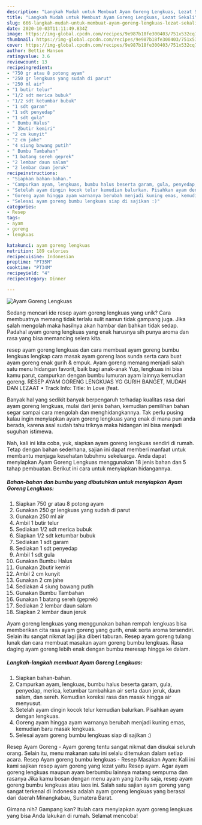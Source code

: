 ```yaml
---
description: "Langkah Mudah untuk Membuat Ayam Goreng Lengkuas, Lezat Sekali"
title: "Langkah Mudah untuk Membuat Ayam Goreng Lengkuas, Lezat Sekali"
slug: 666-langkah-mudah-untuk-membuat-ayam-goreng-lengkuas-lezat-sekali
date: 2020-10-03T11:11:49.834Z
image: https://img-global.cpcdn.com/recipes/9e987b18fe300403/751x532cq70/ayam-goreng-lengkuas-foto-resep-utama.jpg
thumbnail: https://img-global.cpcdn.com/recipes/9e987b18fe300403/751x532cq70/ayam-goreng-lengkuas-foto-resep-utama.jpg
cover: https://img-global.cpcdn.com/recipes/9e987b18fe300403/751x532cq70/ayam-goreng-lengkuas-foto-resep-utama.jpg
author: Bettie Hanson
ratingvalue: 3.6
reviewcount: 13
recipeingredient:
- "750 gr atau 8 potong ayam"
- "250 gr lengkuas yang sudah di parut"
- "250 ml air"
- "1 butir telur"
- "1/2 sdt merica bubuk"
- "1/2 sdt ketumbar bubuk"
- "1 sdt garam"
- "1 sdt penyedap"
- "1 sdt gula"
- " Bumbu Halus"
- " 2butir kemiri"
- "2 cm kunyit"
- "2 cm jahe"
- "4 siung bawang putih"
- " Bumbu Tambahan"
- "1 batang sereh geprek"
- "2 lembar daun salam"
- "2 lembar daun jeruk"
recipeinstructions:
- "Siapkan bahan-bahan."
- "Campurkan ayam, lengkuas, bumbu halus beserta garam, gula, penyedap, merica, ketumbar tambahkan air serta daun jeruk, daun salam, dan sereh. Kemudian koreksi rasa dan masak hingga air menyusut."
- "Setelah ayam dingin kocok telur kemudian balurkan. Pisahkan ayam dengan lengkuas."
- "Goreng ayam hingga ayam warnanya berubah menjadi kuning emas, kemudian baru masak lengkuas."
- "Selesai ayam goreng bumbu lengkuas siap di sajikan :)"
categories:
- Resep
tags:
- ayam
- goreng
- lengkuas

katakunci: ayam goreng lengkuas 
nutrition: 189 calories
recipecuisine: Indonesian
preptime: "PT35M"
cooktime: "PT34M"
recipeyield: "4"
recipecategory: Dinner

---
```



![Ayam Goreng Lengkuas](https://img-global.cpcdn.com/recipes/9e987b18fe300403/751x532cq70/ayam-goreng-lengkuas-foto-resep-utama.jpg)

Sedang mencari ide resep ayam goreng lengkuas yang unik? Cara membuatnya memang tidak terlalu sulit namun tidak gampang juga. Jika salah mengolah maka hasilnya akan hambar dan bahkan tidak sedap. Padahal ayam goreng lengkuas yang enak harusnya sih punya aroma dan rasa yang bisa memancing selera kita.

resep ayam goreng lengkuas dan cara membuat ayam goreng bumbu lengkuas lengkap cara masak ayam goreng laos sunda serta cara buat ayam goreng enak gurih &amp; empuk. Ayam goreng memang menjadi salah satu menu hidangan favorit, baik bagi anak-anak Yup, lengkuas ini bisa kamu parut, campurkan dengan bumbu lumuran ayam lainnya kemudian goreng. RESEP AYAM GORENG LENGKUAS YG GURIH BANGET, MUDAH DAN LEZAAT • Track Info: Title: In Love (feat.

Banyak hal yang sedikit banyak berpengaruh terhadap kualitas rasa dari ayam goreng lengkuas, mulai dari jenis bahan, kemudian pemilihan bahan segar sampai cara mengolah dan menghidangkannya. Tak perlu pusing kalau ingin menyiapkan ayam goreng lengkuas yang enak di mana pun anda berada, karena asal sudah tahu triknya maka hidangan ini bisa menjadi suguhan istimewa.


Nah, kali ini kita coba, yuk, siapkan ayam goreng lengkuas sendiri di rumah. Tetap dengan bahan sederhana, sajian ini dapat memberi manfaat untuk membantu menjaga kesehatan tubuhmu sekeluarga. Anda dapat menyiapkan Ayam Goreng Lengkuas menggunakan 18 jenis bahan dan 5 tahap pembuatan. Berikut ini cara untuk menyiapkan hidangannya.

<!--inarticleads1-->

##### Bahan-bahan dan bumbu yang dibutuhkan untuk menyiapkan Ayam Goreng Lengkuas:

1. Siapkan 750 gr atau 8 potong ayam
1. Gunakan 250 gr lengkuas yang sudah di parut
1. Gunakan 250 ml air
1. Ambil 1 butir telur
1. Sediakan 1/2 sdt merica bubuk
1. Siapkan 1/2 sdt ketumbar bubuk
1. Sediakan 1 sdt garam
1. Sediakan 1 sdt penyedap
1. Ambil 1 sdt gula
1. Gunakan  Bumbu Halus
1. Gunakan  2butir kemiri
1. Ambil 2 cm kunyit
1. Gunakan 2 cm jahe
1. Sediakan 4 siung bawang putih
1. Gunakan  Bumbu Tambahan
1. Gunakan 1 batang sereh (geprek)
1. Sediakan 2 lembar daun salam
1. Siapkan 2 lembar daun jeruk


Ayam goreng lengkuas yang menggunakan bahan rempah lengkuas bisa memberikan cita rasa ayam goreng yang gurih, enak serta aroma tersendiri. Selain itu sangat nikmat lagi jika diberi taburan. Resep ayam goreng tulang lunak dan cara membuat masakan ayam goreng bumbu lengkuas. Rasa daging ayam goreng lebih enak dengan bumbu meresap hingga ke dalam. 

<!--inarticleads2-->

##### Langkah-langkah membuat Ayam Goreng Lengkuas:

1. Siapkan bahan-bahan.
1. Campurkan ayam, lengkuas, bumbu halus beserta garam, gula, penyedap, merica, ketumbar tambahkan air serta daun jeruk, daun salam, dan sereh. Kemudian koreksi rasa dan masak hingga air menyusut.
1. Setelah ayam dingin kocok telur kemudian balurkan. Pisahkan ayam dengan lengkuas.
1. Goreng ayam hingga ayam warnanya berubah menjadi kuning emas, kemudian baru masak lengkuas.
1. Selesai ayam goreng bumbu lengkuas siap di sajikan :)


Resep Ayam Goreng - Ayam goreng tentu sangat nikmat dan disukai seluruh orang. Selain itu, menu makanan satu ini selalu ditemukan dalam setiap acara. Resep Ayam goreng bumbu lengkuas - Resep Masakan Ayam: Kali ini kami sajikan resep ayam goreng yang lezat yaitu Resep ayam. Agar ayam goreng lengkuas maupun ayam berbumbu lainnya matang sempurna dan rasanya Jika kamu bosan dengan menu ayam yang itu-itu saja, resep ayam goreng bumbu lengkuas atau laos ini. Salah satu sajian ayam goreng yang sangat terkenal di Indonesia adalah ayam goreng lengkuas yang berasal dari daerah Minangkabau, Sumatera Barat. 

Gimana nih? Gampang kan? Itulah cara menyiapkan ayam goreng lengkuas yang bisa Anda lakukan di rumah. Selamat mencoba!
